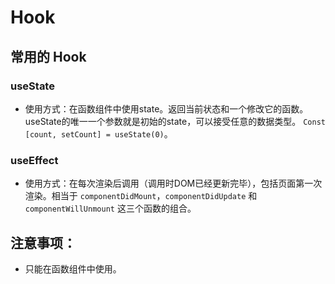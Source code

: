# Hook

## 常用的 Hook

### useState

- 使用方式：在函数组件中使用state。返回当前状态和一个修改它的函数。useState的唯一一个参数就是初始的state，可以接受任意的数据类型。 `Const [count, setCount] = useState(0)`。

### useEffect

- 使用方式：在每次渲染后调用（调用时DOM已经更新完毕），包括页面第一次渲染。相当于 `componentDidMount`，`componentDidUpdate` 和 `componentWillUnmount` 这三个函数的组合。

## 注意事项：

- 只能在函数组件中使用。
